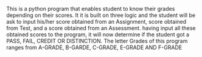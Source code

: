 This is a python program that enables student to know their grades depending on their scores. It it is built on three logic and 
the student will be ask to input his/her score obtained from an Assignment, score obtained from Test, and a score obtained from an Assessment.
having input all these obtained scores to the program, it will now determine if the student got a PASS, FAIL, CREDIT OR DISTINCTION. 
The letter Grades of this program ranges from A-GRADE, B-GARDE, C-GRADE, E-GRADE AND F-GRADE
